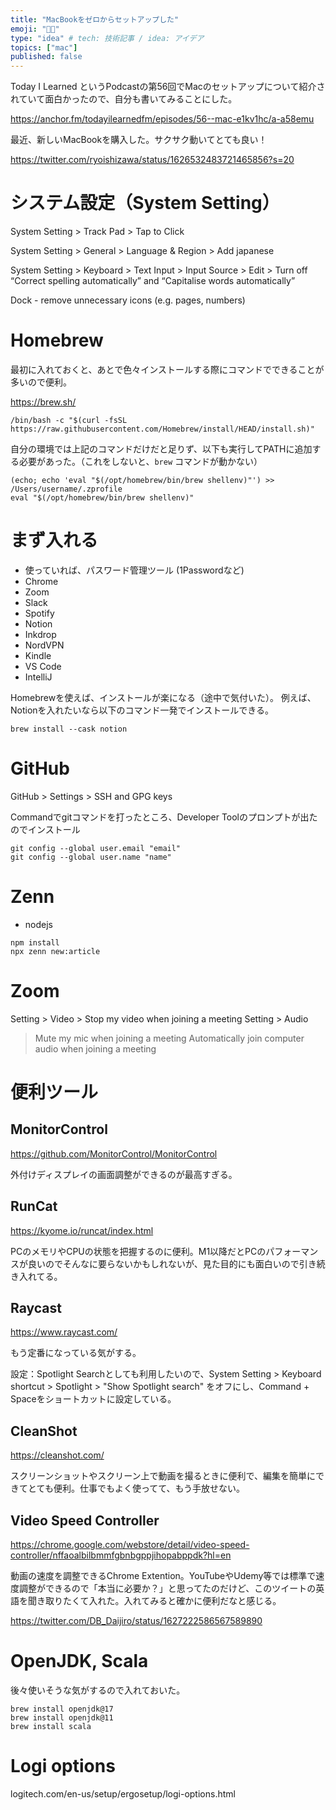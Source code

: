 ```yaml
---
title: "MacBookをゼロからセットアップした"
emoji: "👨‍💻"
type: "idea" # tech: 技術記事 / idea: アイデア
topics: ["mac"]
published: false
---
```


Today I Learned というPodcastの第56回でMacのセットアップについて紹介されていて面白かったので、自分も書いてみることにした。

https://anchor.fm/todayilearnedfm/episodes/56--mac-e1kv1hc/a-a58emu

最近、新しいMacBookを購入した。サクサク動いてとても良い！

https://twitter.com/ryoishizawa/status/1626532483721465856?s=20

# システム設定（System Setting）

System Setting > Track Pad > Tap to Click

System Setting > General > Language & Region > Add japanese

System Setting > Keyboard > Text Input > Input Source > Edit > Turn off “Correct spelling automatically” and “Capitalise words automatically”

Dock - remove unnecessary icons (e.g. pages, numbers)

# Homebrew

最初に入れておくと、あとで色々インストールする際にコマンドでできることが多いので便利。

https://brew.sh/

```
/bin/bash -c "$(curl -fsSL https://raw.githubusercontent.com/Homebrew/install/HEAD/install.sh)"
```

自分の環境では上記のコマンドだけだと足りず、以下も実行してPATHに追加する必要があった。（これをしないと、`brew` コマンドが動かない）

```
(echo; echo 'eval "$(/opt/homebrew/bin/brew shellenv)"') >> /Users/username/.zprofile
eval "$(/opt/homebrew/bin/brew shellenv)"
```

# まず入れる

* 使っていれば、パスワード管理ツール (1Passwordなど)
* Chrome
* Zoom
* Slack
* Spotify
* Notion
* Inkdrop
* NordVPN
* Kindle
* VS Code
* IntelliJ

Homebrewを使えば、インストールが楽になる（途中で気付いた）。
例えば、Notionを入れたいなら以下のコマンド一発でインストールできる。

```
brew install --cask notion
```

# GitHub

GitHub > Settings > SSH and GPG keys

Commandでgitコマンドを打ったところ、Developer Toolのプロンプトが出たのでインストール

```
git config --global user.email "email"
git config --global user.name "name"
```

# Zenn

* nodejs

```
npm install
npx zenn new:article
```

# Zoom

Setting > Video > Stop my video when joining a meeting
Setting > Audio 
> Mute my mic when joining a meeting
> Automatically join computer audio when joining a meeting

# 便利ツール

## MonitorControl

https://github.com/MonitorControl/MonitorControl

外付けディスプレイの画面調整ができるのが最高すぎる。

## RunCat

https://kyome.io/runcat/index.html

PCのメモリやCPUの状態を把握するのに便利。M1以降だとPCのパフォーマンスが良いのでそんなに要らないかもしれないが、見た目的にも面白いので引き続き入れてる。

## Raycast

https://www.raycast.com/

もう定番になっている気がする。

設定：Spotlight Searchとしても利用したいので、System Setting > Keyboard shortcut > Spotlight > "Show Spotlight search" をオフにし、Command + Spaceをショートカットに設定している。

## CleanShot

https://cleanshot.com/

スクリーンショットやスクリーン上で動画を撮るときに便利で、編集を簡単にできてとても便利。仕事でもよく使ってて、もう手放せない。

## Video Speed Controller

https://chrome.google.com/webstore/detail/video-speed-controller/nffaoalbilbmmfgbnbgppjihopabppdk?hl=en

動画の速度を調整できるChrome Extention。YouTubeやUdemy等では標準で速度調整ができるので「本当に必要か？」と思ってたのだけど、このツイートの英語を聞き取りたくて入れた。入れてみると確かに便利だなと感じる。

https://twitter.com/DB_Daijiro/status/1627222586567589890

# OpenJDK, Scala

後々使いそうな気がするので入れておいた。

```
brew install openjdk@17
brew install openjdk@11
brew install scala
```

# Logi options

logitech.com/en-us/setup/ergosetup/logi-options.html
